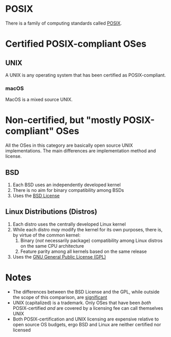 # POSIX

There is a family of computing standards called [POSIX](https://en.wikipedia.org/wiki/POSIX).

# Certified POSIX-compliant OSes

## UNIX

A UNIX is any operating system that has been certified as POSIX-compliant. 

### macOS

MacOS is a mixed source UNIX.

# Non-certified, but "mostly POSIX-compliant" OSes

All the OSes in this category are basically open source UNIX implementations. The main differences are implementation method and license.

## BSD

1. Each BSD uses an independently developed kernel
2. There is no aim for binary compatibility among BSDs
3. Uses the [BSD License](https://en.wikipedia.org/wiki/BSD_licenses)

## Linux Distributions (Distros)

1. Each distro uses the centrally developed Linux kernel
2. While each distro *may* modify the kernel for its own purposes, there is, by virtue of the common kernel:
   1. Binary (*not* necessarily package) compatibility among Linux distros on the same CPU architecture
   2. Feature parity among all kernels based on the same release
3. Uses the [GNU General Public License (GPL)](https://en.wikipedia.org/wiki/GNU_General_Public_License)

# Notes

* The differences between the BSD License and the GPL, while outside the scope of this comparison, are [significant](https://fossbytes.com/open-sources-license-type/)
* UNIX (capitalized) is a trademark. Only OSes that have been *both* POSIX-certified *and* are covered by a licensing fee can call themselves UNIX
* Both POSIX-certification and UNIX licensing are expensive relative to open source OS budgets, ergo BSD and Linux are neither certified nor licensed
